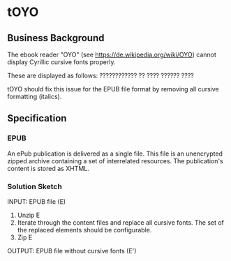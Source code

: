 # tOYO

## Business Background

The ebook reader "OYO" (see https://de.wikipedia.org/wiki/OYO) cannot display Cyrillic cursive fonts
properly. 

These are displayed as follows: ???????????? ?? ???? ?????? ???? 

tOYO should fix this issue for the EPUB file format by removing all cursive formatting (italics).  


## Specification 

### EPUB

An ePub publication is delivered as a single file. 
This file is an unencrypted zipped archive containing a set of interrelated resources.
The publication's content is stored as XHTML. 


### Solution Sketch

INPUT: EPUB file (E) 

1. Unzip E
2. Iterate through the content files and replace all cursive fonts. The set of the replaced elements should be configurable. 
3. Zip E

OUTPUT: EPUB file without cursive fonts (E')